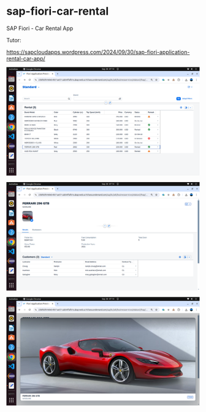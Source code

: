 # sap-fiori-car-rental
SAP Fiori - Car Rental App

Tutor:

https://sapcloudapps.wordpress.com/2024/09/30/sap-fiori-application-rental-car-app/

![alt text](https://github.com/jenizar/sap-fiori-car-rental/blob/main/screenshot/pic1.png)

![alt text](https://github.com/jenizar/sap-fiori-car-rental/blob/main/screenshot/pic2.png)

![alt text](https://github.com/jenizar/sap-fiori-car-rental/blob/main/screenshot/pic3.png)
